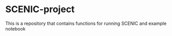 # SCENIC-project
This is a repository that contains functions for running SCENIC and example notebook 
